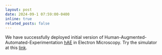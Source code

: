 ```yaml
---
layout: post
date: 2024-09-1 07:59:00-0400
inline: true
related_posts: false
---
```


We have successfully deployed initial version of Human-Augmented-Automated-Experimentation [hAE](https://www.linkedin.com/feed/update/urn:li:activity:7236115281360613376/) in Electron Microscopy. Try the simulator at this [link](https://tiny.utk.edu/hAE). 


